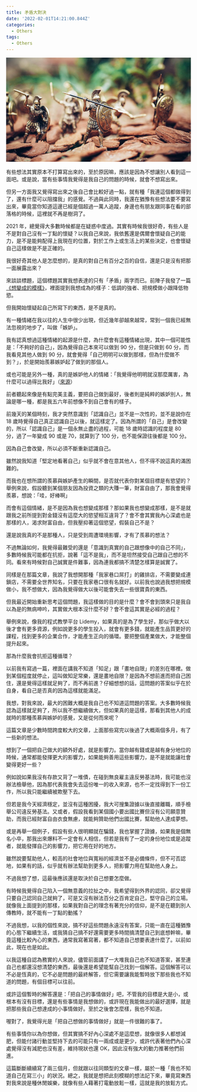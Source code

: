 ```yaml
---
title: 矛盾大對決
date: '2022-02-01T14:21:00.844Z'
categories:
  - Others
tags:
  - Others
---
```


![](/img/know-yourself-8ac86e6ca2b9/0__iQHikzWJki__0yUtY.jpg)

有些想法其實原本不打算寫出來的，至於原因嘛，應該是因為不想讓別人看到這一面吧。或是說，當有些事情我覺得是我自己的問題的時候，就會不想寫出來。

但另一方面我又覺得寫出來之後自己會比較好過一點，就有種「我連這個都做得到了，還有什麼可以阻擋我」的感覺。不過與此同時，我還在猶豫有些想法要不要寫出來，畢竟當你知道這邊已經是個超過一萬人追蹤，身邊也有朋友跟同事在看的部落格的時候，這裡就不再是樹洞了。

2021 年，總覺得大多數時候都是在疑惑中度過。其實有時候我很好奇，有些人是不是對自己沒有一丁點的懷疑？以我自己來說，我依舊還是偶爾會懷疑自己的能力，是不是能夠配得上我現在的位置，對於工作上或生活上的某些決定，也會懷疑自己這樣做是不是正確的。

我很好奇其他人是怎麼想的，是真的對自己有百分之百的自信，還是只是沒有把那一面展露出來？

來談談標題，這個標題其實我想表達的只有「矛盾」兩字而已。前陣子我發了一篇[《想變成的模樣》](https://hulitw.medium.com/wannabe-f24dca839d27)，裡面提到我想成為的樣子：低調的強者、把規模做小跟降低物慾。

但我開始懷疑起自己所寫下的東西，是不是真的。

有一種情緒在我以往的人生中很少出現，但近幾年卻越來越常，常到一個我已經無法忽視的地步了，叫做「嫉妒」。

我有認真想過這種情緒的起源是什麼，為什麼會有這種情緒出現，其中一個可能性是：「不夠好的自己」，因為覺得自己本來可以做到 90 分，但是只做到 60 分，而我看見其他人做到 90 分，就會覺得「自己明明可以做到那樣，但為什麼做不到？」，於是開始羨慕嫉妒起了做到的那個人。

或也可能是另外一種，真的是嫉妒他人的情緒：「我覺得他明明就沒那麼厲害，為什麼可以過得比我好」（[來源](https://twitter.com/TinyDenny/status/1474409099831951366)）

前者聽起來像是有點完美主義，要把自己做到最好，後者則是純粹的嫉妒別人，無論是哪一種，都是我五六年前想像不到自己會有的樣子。

前幾天的某個時刻，我才突然意識到「認識自己」並不是一次性的，並不是說你在 18 歲時覺得自己真正認識自己以後，就這樣定了。因為所謂的「自己」是會改變的，所以「認識自己」是一個永無止盡的過程，可能 18 歲時認識的程度是 80 分，過了一年變成 90 或是 70，就算到了 100 分，也不能保證往後都是 100 分。

因為自己會改變，所以必須不斷重新認識自己。

雖然說我知道「堅定地看著自己」似乎就不會在意其他人，但不得不說這真的滿困難的。

而我也在想所謂的羨慕與嫉妒產生的瞬間，是否就代表你對某個目標是有慾望的？舉例來說，假設聽到某個朋友因為投資之類的大賺一筆，財富自由了，那我會覺得羨慕，想說：「哇，好棒啊」

而會有這個情緒，是不是因為我也想變成那樣？那如果我也想變成那樣，是不是就跟我之前所提到對金錢沒有這麼大的慾望相互違背了？會不會其實我內心深處也是那樣的人，渴求財富自由，但我壓抑著這個慾望，假裝自己不是？

還是說我真的不是那種人，只是受到周遭環境影響，才有了羨慕的想法？

不過無論如何，我覺得最難受的還是「意識到真實的自己跟想像中的自己不同」，多數時候我可能都在抗拒，說著「這不是我」，而不是坦然接受自己跟自己想的不同。看來有時候對自己誠實是件難事，因為連我都搞不清楚怎樣算是誠實了。

同樣是在那篇文章，我說了我想開那種「我家巷口屌打」的雞排店，不需要變成連鎖店，不需要全世界知名，只要在我家巷口很有名就好。以前我也說過我想把規模做小，我不想做大，因為我覺得做大以後可能會失去一些很寶貴的東西。

但我最近開始重新思考這個問題，我這樣做的目的是什麼？會不會到頭來只是我自以為是的無病呻吟，其實做大根本沒什麼不好？會不會這其實是必經的過程？

舉例來說，像我的程式教學平台 Lidemy，如果真的是為了學生好，那似乎做大以後才會有更多資源，例如說更多的學生投入，就會有更多錢，就能產生品質更好的課程，找到更多的企業合作，才能產生正向的循環。要把整個產業做大，才能整個提升起來。

那為什麼我會抗拒這種循環？

以前我有寫過一篇，裡面在講我不知道「知足」跟「畫地自限」的差別在哪裡。做到某個程度就停止，這叫做知足常樂，還是畫地自限？是因為不想前進而把自己困住，還是覺得這樣就足夠了，而不再前進？仔細想想的話，這問題的答案似乎在於自身，看自己是否真的因為這樣就能滿足。

我想，對我來說，最大的困難大概是我自己也不知道這問題的答案。大多數時候我認為這樣就足夠了，所以我不想繼續做大，但如果真的是這樣，那看到其他人的成就時的那種羨慕與嫉妒的感覺，又是從何而來呢？

這篇文章是少數時間跨度較大的文章，上面那些寫完以後過了大概兩個多月，有了一些新的想法。

想到了一個把自己做大的額外好處，就是影響力。當你越有錢或是越有身分地位的時候，通常都能發揮更大的影響力，如果能夠善用這些影響力，是不是就能讓社會變得更好一些？

例如說如果我沒有存款又背了一堆債，在碰到無良雇主違反勞基法時，我可能也沒辦法檢舉他，因為那代表我會失去這份唯一的收入來源，也不一定找得到下一份工作，所以我只能繼續被欺壓下去。

但若是我今天經濟穩定，並沒有這種困擾，我大可搜集證據以後直接離職，順手檢舉公司違反勞基法。又或者，假設我看到某個國小要出國比賽但沒有公司願意贊助，而我已經財富自由衣食無慮，就能夠贊助他們出國比賽，幫助他人達成夢想。

或是再舉一個例子，假設有些人很明顯就在騙錢，我也掌握了證據，如果我是個無名小卒，那我出來爆料不一定會有人相信，但若是我有了一定的身份地位或是追蹤者，就能發揮自己的影響力，把它用在好的地方。

雖然說要幫助他人，較高的社會地位與寬裕的經濟並不是必備條件，但不可否認地，如果有的話，似乎就有辦法幫助到更多人，把影響力用在幫助他人身上。

不過我想了想，這最後應該還是取決於自己想要怎麼做。

有時候我覺得自己陷入一個無意義的拉扯之中，我希望得到外界的認同，卻又覺得只要自己認同自己就夠了，可是又沒有辦法百分之百肯定自己，堅守自己的立場。就像我上面提到的那樣，如果我對自己的理念有著充分的信仰，是不是在聽到別人傳教時，就不能有一丁點的動搖？

不過我想，以我的個性來說，搞不好這些問題永遠沒有答案，只能一直在這種猶豫的心態下繼續生活，或我猜自己搞不好還需要更多時間搞清楚自己到底想幹嘛，畢竟這種比較內心的東西，通常我寫著寫著，都不知道自己想要表達什麼了。以前如此，現在也是如此。

以我這種自認為務實的人來說，儘管前面講了一大堆我自己也不知道答案，甚至連自己也都還沒想清楚的東西，最後還是希望能幫自己找到一個解答。這個解答可以不必是恆真的，它不必是問題的最終解答，但它需要讓我能暫時放下那些我也不知道的問題，有個目標可以往前。

或許這個暫時的解答還是：「把自己的事情做好」吧，不管我的目標是大是小，或根本有沒有目標，還是有些事情是我想做的，或許現在我能做出的最好選擇，就是把那些我自己想達成的小事情做好。至於之後會怎麼樣，我也不知道。

喔對了，我覺得光是「把自己想做的事情做好」就是一件很難的事了。

有些事情你以為你想做，但其實搞不好內心深處不是這麼想，就像很多人都想減肥，但能付諸行動並堅持下去的可能只有一兩成或是更少，或許代表著他們內心深處覺得沒有減肥也沒有差，維持現狀也還 OK，因此沒有強大的動力推著他們前進。

這篇斷斷續續寫了兩三個月，但就跟以往同類型的文章一樣，屬於一種「我也不知道自己在寫三小」的狀況。總之，我就是想把此刻模糊的想法記下來，畢竟寫東西對我來說是種休閒娛樂，就像有些人藉著打電動放鬆一樣，這就是我的放鬆方式。